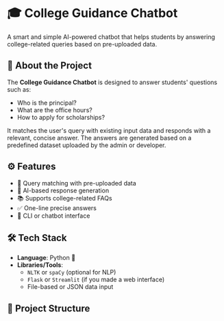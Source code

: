 # 🎓 College Guidance Chatbot

A smart and simple AI-powered chatbot that helps students by answering college-related queries based on pre-uploaded data.

## 🧠 About the Project

The **College Guidance Chatbot** is designed to answer students' questions such as:
- Who is the principal?
- What are the office hours?
- How to apply for scholarships?

It matches the user's query with existing input data and responds with a relevant, concise answer. The answers are generated based on a predefined dataset uploaded by the admin or developer.

## ⚙️ Features

- 📂 Query matching with pre-uploaded data
- 🤖 AI-based response generation
- 📚 Supports college-related FAQs
- ✅ One-line precise answers
- 💬 CLI or chatbot interface

## 🛠️ Tech Stack

- **Language**: Python 🐍
- **Libraries/Tools**:
  - `NLTK` or `spaCy` (optional for NLP)
  - `Flask` or `Streamlit` (if you made a web interface)
  - File-based or JSON data input

## 📁 Project Structure

